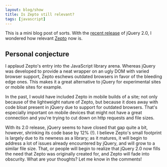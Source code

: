 ```yaml
---
layout: blog/show
title: Is Zepto still relevant?
tags: [javascript]
---
```

This is a mini blog post of sorts. With the [recent release](http://blog.jquery.com/2013/04/18/jquery-2-0-released/ "jQuery 2.0 released") of jQuery 2.0, I wondered how relevant [Zepto](http://zeptojs.com/ "ZeptoJS") now is.

## Personal conjecture

 I applaud Zepto's entry into the JavaScript library arena. Whereas jQuery was developed to provide a neat wrapper on an ugly DOM with varied browser support, Zepto eschews outdated browsers in favor of the bleeding edge ones. This makes it a great alternative to jQuery for experimental sites or mobile sites for example.

In the past, I would have included Zepto in mobile builds of a site; not only because of the lightweight nature of Zepto, but because it does away with code bloat present in jQuery due to support for outdated browsers. That's especially important on mobile devices that might not have a great connection and you're trying to cut down on http requests and file sizes.

With its 2.0 release, jQuery seems to have closed that gap quite a bit, however, shrinking its code base by 12% (!). I believe Zepto's small footprint is largely due to its newness as a library; as it matures, it will begin to address a lot of issues already encountered by jQuery, and will grow to a similar file size. That, or people will begin to realize that jQuery 2.0 now fills the need that Zepto was originally created for, and Zepto will fade into obscurity. What are your thoughts? Let me know in the comments!
